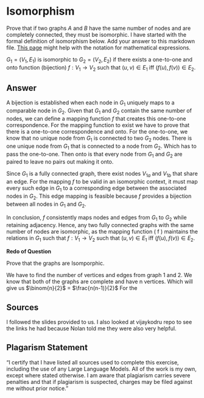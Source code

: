 # Isomorphism

Prove that if two graphs $A$ and $B$ have the same number of nodes and are
completely connected, they must be isomorphic. I have started with the formal
definition of isomorphism below. Add your answer to this markdown file. [This
page](https://docs.github.com/en/get-started/writing-on-github/working-with-advanced-formatting/writing-mathematical-expressions)
might help with the notation for mathematical expressions.

$G_1=(V_1 , E_1)$ is isomorphic to $G_2 = (V_2, E_2)$ if there exists a
one-to-one and onto function (bijection) $f: V_1 \rightarrow V_2$ such that $(u,v)
\in E_1$ iff $(f(u),f(v)) \in E_2$.

## Answer 
A bijection is established when each node in $G_{1}$ uniquely maps to a comparable node in $G_{2}$. Given that $G_{1}$ and $G_{2}$ contain the same number of nodes, we can define a mapping function _f_ that creates this one-to-one correspondence. For the mapping function to exist we have to prove that there is a one-to-one correspondence and onto. For the one-to-one, we know that no unique node from $G_{1}$ is connected to two $G_{2}$ nodes. There is one unique node from $G_{1}$ that is connected to a node from $G_{2}$. Which has to pass the one-to-one. Then onto is that every node from $G_{1}$ and $G_{2}$ are paired to leave no pairs out making it onto. 

Since $G_{1}$ is a fully connected graph, there exist nodes $V_{1a}$ and $V_{1b}$ that share an edge. For the mapping _f_ to be valid in an isomorphic context, it must map every such edge in $G_{1}$ to a corresponding edge between the associated nodes in $G_{2}$. This edge mapping is feasible because _f_ provides a bijection between all nodes in $G_{1}$ and $G_{2}$.

In conclusion, _f_ consistently maps nodes and edges from $G_{1}$ to $G_{2}$ while retaining adjacency. Hence, any two fully connected graphs with the same number of nodes are isomorphic, as the mapping function \( f \) maintains the relations in $G_{1}$ such that $f: V_1 \rightarrow V_2$ such that $(u,v) \in E_1$ iff $(f(u),f(v)) \in E_2$.

**Redo of Question** 

Prove that the graphs are Isomporphic. 

We have to find the number of vertices and edges from graph 1 and 2. We know that both of the graphs are complete and have n vertices. Which will give us $\binom{n}{2}$ = $\frac{n(n-1)}{2}$
For the 
## Sources 
I followed the slides provided to us. I also looked at vijaykodru repo to see the links he had because Nolan told me they were also very helpful. 

## Plagarism Statement
“I certify that I have listed all sources used to complete this exercise, including the use of any Large Language Models. All of the work is my own, except where stated otherwise. I am aware that plagiarism carries severe penalties and that if plagiarism is suspected, charges may be filed against me without prior notice.”

